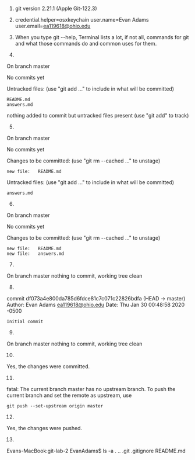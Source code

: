 1. git version 2.21.1 (Apple Git-122.3)

2. credential.helper=osxkeychain
   user.name=Evan Adams
   user.email=ea119618@ohio.edu

3. When you type git --help, Terminal lists a lot, if not all, commands for git and what those commands do and common uses for them.

4. 

On branch master

No commits yet

Untracked files:
  (use "git add <file>..." to include in what will be committed)

	README.md
	answers.md

nothing added to commit but untracked files present (use "git add" to track)

5. 

On branch master

No commits yet

Changes to be committed:
  (use "git rm --cached <file>..." to unstage)

	new file:   README.md

Untracked files:
  (use "git add <file>..." to include in what will be committed)

	answers.md
  
6. 

On branch master

No commits yet

Changes to be committed:
  (use "git rm --cached <file>..." to unstage)

	new file:   README.md
	new file:   answers.md

7. 
On branch master
nothing to commit, working tree clean

8. 

commit df073a4e800da785d6fdce81c7c071c22826bdfa (HEAD -> master)
Author: Evan Adams <ea119618@ohio.edu>
Date:   Thu Jan 30 00:48:58 2020 -0500

    Initial commit
    
9. 

On branch master
nothing to commit, working tree clean

10. 

Yes, the changes were committed.

11. 

fatal: The current branch master has no upstream branch.
To push the current branch and set the remote as upstream, use

    git push --set-upstream origin master

12. 

Yes, the changes were pushed.

13. 

Evans-MacBook:git-lab-2 EvanAdams$ ls -a
.		..		.git		.gitignore	README.md






